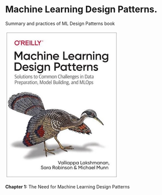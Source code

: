# Machine Learning Design Patterns.
Summary and practices of ML Design Patterns book

![bookcover](img/bookcover.jpg)

**Chapter 1:** The Need for Machine Learning Design Patterns
